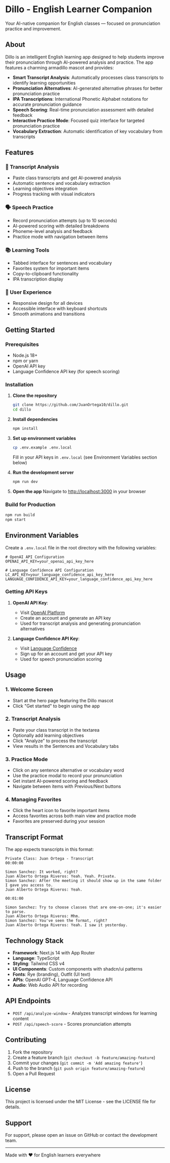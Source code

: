 # Dillo - English Learner Companion

Your AI-native companion for English classes — focused on pronunciation practice and improvement.

## About

Dillo is an intelligent English learning app designed to help students improve their pronunciation through AI-powered analysis and practice. The app features a charming armadillo mascot and provides:

- **Smart Transcript Analysis**: Automatically processes class transcripts to identify learning opportunities
- **Pronunciation Alternatives**: AI-generated alternative phrases for better pronunciation practice  
- **IPA Transcriptions**: International Phonetic Alphabet notations for accurate pronunciation guidance
- **Speech Scoring**: Real-time pronunciation assessment with detailed feedback
- **Interactive Practice Mode**: Focused quiz interface for targeted pronunciation practice
- **Vocabulary Extraction**: Automatic identification of key vocabulary from transcripts

## Features

### 🎯 Transcript Analysis
- Paste class transcripts and get AI-powered analysis
- Automatic sentence and vocabulary extraction
- Learning objectives integration
- Progress tracking with visual indicators

### 🗣️ Speech Practice
- Record pronunciation attempts (up to 10 seconds)
- AI-powered scoring with detailed breakdowns
- Phoneme-level analysis and feedback
- Practice mode with navigation between items

### 📚 Learning Tools
- Tabbed interface for sentences and vocabulary
- Favorites system for important items
- Copy-to-clipboard functionality
- IPA transcription display

### 🎨 User Experience
- Responsive design for all devices
- Accessible interface with keyboard shortcuts
- Smooth animations and transitions

## Getting Started

### Prerequisites

- Node.js 18+ 
- npm or yarn
- OpenAI API key
- Language Confidence API key (for speech scoring)

### Installation

1. **Clone the repository**
   ```bash
   git clone https://github.com/JuanOrtega10/dillo.git
   cd dillo
   ```

2. **Install dependencies**
   ```bash
   npm install
   ```

3. **Set up environment variables**
   ```bash
   cp .env.example .env.local
   ```
   
   Fill in your API keys in `.env.local` (see Environment Variables section below)

4. **Run the development server**
   ```bash
   npm run dev
   ```

5. **Open the app**
   Navigate to [http://localhost:3000](http://localhost:3000) in your browser

### Build for Production

```bash
npm run build
npm start
```

## Environment Variables

Create a `.env.local` file in the root directory with the following variables:

```env
# OpenAI API Configuration
OPENAI_API_KEY=your_openai_api_key_here

# Language Confidence API Configuration  
LC_API_KEY=your_language_confidence_api_key_here
LANGUAGE_CONFIDENCE_API_KEY=your_language_confidence_api_key_here
```

### Getting API Keys

1. **OpenAI API Key**: 
   - Visit [OpenAI Platform](https://platform.openai.com/)
   - Create an account and generate an API key
   - Used for transcript analysis and generating pronunciation alternatives

2. **Language Confidence API Key**:
   - Visit [Language Confidence](https://www.languageconfidence.ai/)
   - Sign up for an account and get your API key
   - Used for speech pronunciation scoring

## Usage

### 1. Welcome Screen
- Start at the hero page featuring the Dillo mascot
- Click "Get started" to begin using the app

### 2. Transcript Analysis
- Paste your class transcript in the textarea
- Optionally add learning objectives
- Click "Analyze" to process the transcript
- View results in the Sentences and Vocabulary tabs

### 3. Practice Mode
- Click on any sentence alternative or vocabulary word
- Use the practice modal to record your pronunciation
- Get instant AI-powered scoring and feedback
- Navigate between items with Previous/Next buttons

### 4. Managing Favorites
- Click the heart icon to favorite important items
- Access favorites across both main view and practice mode
- Favorites are preserved during your session

## Transcript Format

The app expects transcripts in this format:

```
Private Class: Juan Ortega - Transcript
00:00:00

Simon Sanchez: It worked, right?
Juan Alberto Ortega Riveros: Yeah. Yeah. Private.
Simon Sanchez: After the meeting it should show up in the same folder I gave you access to.
Juan Alberto Ortega Riveros: Yeah.

00:01:00

Simon Sanchez: Try to choose classes that are one-on-one; it's easier to parse.
Juan Alberto Ortega Riveros: Mhm.
Simon Sanchez: You've seen the format, right?
Juan Alberto Ortega Riveros: Yeah. I saw it yesterday.
```

## Technology Stack

- **Framework**: Next.js 14 with App Router
- **Language**: TypeScript
- **Styling**: Tailwind CSS v4
- **UI Components**: Custom components with shadcn/ui patterns
- **Fonts**: Rye (branding), Outfit (UI text)
- **APIs**: OpenAI GPT-4, Language Confidence API
- **Audio**: Web Audio API for recording

## API Endpoints

- `POST /api/analyze-window` - Analyzes transcript windows for learning content
- `POST /api/speech-score` - Scores pronunciation attempts

## Contributing

1. Fork the repository
2. Create a feature branch (`git checkout -b feature/amazing-feature`)
3. Commit your changes (`git commit -m 'Add amazing feature'`)
4. Push to the branch (`git push origin feature/amazing-feature`)
5. Open a Pull Request

## License

This project is licensed under the MIT License - see the LICENSE file for details.

## Support

For support, please open an issue on GitHub or contact the development team.

---

Made with ❤️ for English learners everywhere

